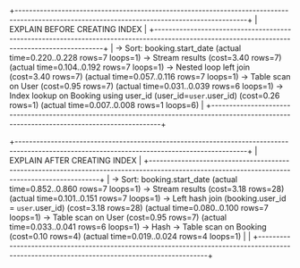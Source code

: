 +----------------------------------------------------------------------------------------------------------------------------------------------+
| EXPLAIN BEFORE CREATING INDEX                                                                                                                                                                                                                                                                                                                                                                                                                                                                                           |
+----------------------------------------------------------------------------------------------------------------------------------------------+
| -> Sort: booking.start_date  (actual time=0.220..0.228 rows=7 loops=1)
    -> Stream results  (cost=3.40 rows=7) (actual time=0.104..0.192 rows=7 loops=1)
        -> Nested loop left join  (cost=3.40 rows=7) (actual time=0.057..0.116 rows=7 loops=1)
            -> Table scan on User  (cost=0.95 rows=7) (actual time=0.031..0.039 rows=6 loops=1)
            -> Index lookup on Booking using user_id (user_id=`user`.user_id)  (cost=0.26 rows=1) (actual time=0.007..0.008 rows=1 loops=6)
 |
+----------------------------------------------------------------------------------------------------------------------------------------------+

+----------------------------------------------------------------------------------------------------------------------------------------------+
| EXPLAIN AFTER CREATING INDEX                                                                                                                                                                                                                                                                                                                                                                                                                                                                                           |
+----------------------------------------------------------------------------------------------------------------------------------------------+
| -> Sort: booking.start_date  (actual time=0.852..0.860 rows=7 loops=1)
    -> Stream results  (cost=3.18 rows=28) (actual time=0.101..0.151 rows=7 loops=1)
        -> Left hash join (booking.user_id = `user`.user_id)  (cost=3.18 rows=28) (actual time=0.080..0.100 rows=7 loops=1)
            -> Table scan on User  (cost=0.95 rows=7) (actual time=0.033..0.041 rows=6 loops=1)
            -> Hash
                -> Table scan on Booking  (cost=0.10 rows=4) (actual time=0.019..0.024 rows=4 loops=1)
 |
 |
+----------------------------------------------------------------------------------------------------------------------------------------------+